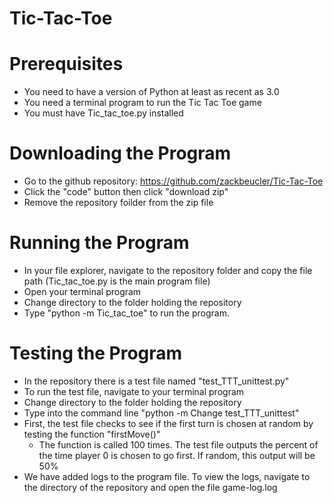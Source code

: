 # Tic-Tac-Toe

# Prerequisites
- You need to have a version of Python at least as recent as 3.0
- You need a terminal program to run the Tic Tac Toe game
- You must have Tic_tac_toe.py installed

# Downloading the Program
- Go to the github repository: https://github.com/zackbeucler/Tic-Tac-Toe
- Click the "code" button then click "download zip"
- Remove the repository foilder from the zip file

# Running the Program
- In your file explorer, navigate to the repository folder and copy the file path (Tic_tac_toe.py is the main program file)
- Open your terminal program
- Change directory to the folder holding the repository
- Type "python -m Tic_tac_toe" to run the program. 

# Testing the Program
- In the repository there is a test file named "test_TTT_unittest.py"
- To run the test file, navigate to your terminal program
- Change directory to the folder holding the repository
- Type into the command line "python -m Change test_TTT_unittest"
- First, the test file checks to see if the first turn is chosen at random by testing the function "firstMove()"
  - The function is called 100 times. The test file outputs the percent of the time player 0 is chosen to go first. If random, this output will be 50%
- We have added logs to the program file. To view the logs, navigate to the directory of the repository and open the file game-log.log
